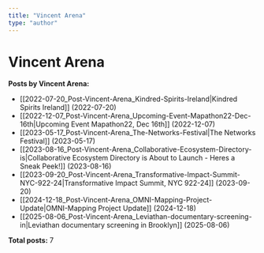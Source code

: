 ```yaml
---
title: "Vincent Arena"
type: "author"
---
```


# Vincent Arena

**Posts by Vincent Arena:**

- [[2022-07-20_Post-Vincent-Arena_Kindred-Spirits-Ireland|Kindred Spirits Ireland]] (2022-07-20)
- [[2022-12-07_Post-Vincent-Arena_Upcoming-Event-Mapathon22-Dec-16th|Upcoming Event Mapathon22, Dec 16th]] (2022-12-07)
- [[2023-05-17_Post-Vincent-Arena_The-Networks-Festival|The Networks Festival]] (2023-05-17)
- [[2023-08-16_Post-Vincent-Arena_Collaborative-Ecosystem-Directory-is|Collaborative Ecosystem Directory is About to Launch - Heres a Sneak Peek!]] (2023-08-16)
- [[2023-09-20_Post-Vincent-Arena_Transformative-Impact-Summit-NYC-922-24|Transformative Impact Summit, NYC 922-24]] (2023-09-20)
- [[2024-12-18_Post-Vincent-Arena_OMNI-Mapping-Project-Update|OMNI-Mapping Project Update]] (2024-12-18)
- [[2025-08-06_Post-Vincent-Arena_Leviathan-documentary-screening-in|Leviathan documentary screening in Brooklyn]] (2025-08-06)

**Total posts:** 7
